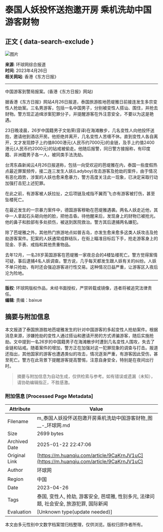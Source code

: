 # 泰国人妖投怀送抱邀开房 乘机洗劫中国游客财物

## 正文 { data-search-exclude }


![图片](https://rs2.huanqiucdn.cn/huanqiu/image/m/share.jpg)

**来源**: 环球网综合报道  
**时间**: 2023年4月26日  
**相关网站**: 香港《东方日报》

---

中国游客到警局报案。(香港《东方日报》网站)

据香港《东方日报》网站4月26日报道，泰国旅游胜地芭堤雅日前接连发生多宗变性人抢劫案。三名男游客，包括一名中国男子，分别被变性人搭讪、围住，并抢去财物。警方现正追缉涉案犯罪分子，并提醒游客在外注意安全，不要以为这是艳遇。

23日晚凌晨，26岁中国籍男子文佑荣(音译)在海滩散步，几名变性人向他投怀送抱，邀请他到酒店开房。他拒绝并离开，几名变性人苦缠不休。直到变性人各自离开，文才发现脖子上约值8000港元(人民币约7000元)的金链，及手上约值2400港元(人民币约2000元)的钻戒被偷走。他随后报警，同日警方接报称，有印度籍、非洲籍男子各一人，被同类手法洗劫。

台湾东森新闻云4月26日报道称，包括一向受欢迎的芭堤雅在内，泰国一些度假热点最近罪案频传，接二连三发生人妖(Ladyboy)攻击游客及抢劫的案件，由于情况有恶化趋势，涉案的人妖也愈来愈暴力，警方高度关注此一现象，已决定采取行动加强打击犯上述犯罪。

在此之前，有游客被人妖拉扯，之后项链及戒指不翼而飞;亦有游客被打伤，甚至坠楼死亡。

在最近发生的一宗暴力案件中，德国游客穆勒在芭堤雅遇袭。两名人妖走近他，其中一人拿起石头砸向他的脸，把他击昏。待他醒来后，发现身上的财物已被抢光。他的鼻子和脸部有多处损伤，被送到医院救治。警方其后逮捕两名嫌犯。

除了芭堤雅之外，其他热门旅游地点如普吉岛，亦发生愈来愈多这类人妖攻击及抢劫游客案件。犯案的人妖通常成群结队，在街上瞄准目标后下手，抢走游客身上的现金、手表、戒指和其他贵重物品。

去年12月，一名28岁英国游客在芭堤雅一家夜总会的4楼坠楼死亡。警方觉得案情可疑，事后逮捕4名人妖调查。警方说，几乎每天都发生跟人妖有关的纠纷。人妖不单只抢劫，有时还会强迫游客进行性交易。这种情况日益严重，让游客区入夜后沦为险地。

---

**版权**: 环球网版权作品，未经书面授权，严禁转载或镜像，违者将被追究法律责任。  
**编辑**: 责编：baixue
<!-- tcd_original_link https://m.huanqiu.com/article/9CaKrnJV1uC -->


## 摘要与附加信息

<!-- tcd_abstract -->
本文报道了泰国旅游胜地芭堤雅发生的针对中国游客的多起变性人抢劫案件。根据消息来源，涉嫌抢劫的变性人通过搭讪和邀请开房的方式诱骗游客，随后实施抢劫。文中提到一名26岁的中国籍男子在海滩散步时遭到几名变性人围攻，失去了金链和钻戒。随着案件的增加，警方正在加强对这一犯罪现象的调查与打击。报道还指出，其他国家的游客也遭遇类似的攻击，情况逐渐严重，有游客因此受伤，甚至死亡。警方在此背景下提醒游客提高警惕，注意自身安全，特别是在夜间出行时。
<!-- tcd_abstract_end -->

> 摘要与附加信息为自动生成，仅供检索与参考。如有错误或遗漏（未知），请协助编辑指正，不胜感激。

### 附加信息 [Processed Page Metadata]

| Attribute       | Value                                  |
|-----------------|----------------------------------------|
| Filename        | m_泰国人妖投怀送抱邀开房乘机洗劫中国游客财物_图__-_环球网.md                             |
| Size            | 2699 bytes                           |
| Archived Date   | 2025-01-22 22:47:06                             |
| Original Link   | [https://m.huanqiu.com/article/9CaKrnJV1uC](https://m.huanqiu.com/article/9CaKrnJV1uC)                       |
| Author          | 环球网                               |
| Region          | 中国                               |
| Date            | 2023-04-26                                 |
| Tags            | 泰国, 变性人, 抢劫, 游客安全, 芭堤雅, 性别多元, 法律问题, 社会安全, 旅游犯罪, 国际新闻                                 |
| Evaluation            | [Unknown type(update needed)]                                 |
<!-- tcd_table_end -->

本文由多元性别中文数字档案馆归档整理，仅供浏览。版权归原作者所有。
